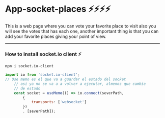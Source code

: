 
# App-socket-places :zap::zap::zap::zap:

This is a web page where you can vote your favorite place to visit also you will see the votes that has each one, another important thing is that you can add your favorite places giving your point of view.

---

### How to install socket.io client :zap:

```
npm i socket.io-client
```

```javascript
import io from 'socket.io-client';
// Use memo es el que va a guardar el estado del socket
    // asi ya no se va a a volver a ejecutar, almenos que cambie
    // de estado
    const socket = useMemo(() => io.connect(severPath,
        {
            transports: ['websocket']
        })
        , [severPath]);

```

